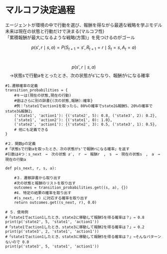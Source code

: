 # マルコフ決定過程  
エージェントが環境の中で行動を選び、報酬を得ながら最適な戦略を学ぶモデル  
未来は現在の状態と行動だけで決まる(マルコフ性)  
「累積報酬が最大になるような戦略(方策)」を見つけるのがゴール　

$$　
p(s', r \mid s, a) = P(S_{t+1} = s', R_{t+1} = r \mid S_t = s, A_t = a)
$$　　

$$
p(s', r \mid s, a)
$$　→状態sで行動aをとったとき、次の状態がs'になり、報酬がrになる確率

```
#1.遷移確率の定義
transition_probabilities = {
    #キーは(現在の状態,現在の行動)
    #値はさらに別の辞書{(次の状態,報酬):確率}
    #例：「state1でaction1を取ったら、80%の確率でstate2&報酬5、20%の確率でstate3&報酬2」
    ('state1', 'action1'): {('state2', 5): 0.8, ('state3', 2): 0.2},
    ('state1', 'action2'): {('state1', 0): 1.0},
    ('state2', 'action1'): {('state2', 3): 0.5, ('state3', 1): 0.5},
    # 他にも定義できる
}

#２．関数pの定義
#「状態sで行動aを取ったとき、次の状態がs'で報酬rになる確率」を返す
#引数は4つ：s_next　→　次の状態 𝑠′,　r　→　報酬r　,　s　→　現在の状態s　,　a　→　現在の行動a
 
def p(s_next, r, s, a):
    
    #３．遷移辞書から取り出す
    #次の状態と報酬のリストを取り出す
    outcomes = transition_probabilities.get((s, a), {})
    #4. 特定の結果の確率を取り出す
    #(s_next, r) に対応する確率を取り出す
    return outcomes.get((s_next, r), 0.0)

# ５．使用例
#「state1でaction1したとき、state2に移動して報酬5を得る確率は？」→ 0.8
print(p('state2', 5, 'state1', 'action1'))  
#「state1でaction1したとき、state3に移動して報酬2を得る確率は？」→ 0.2
print(p('state3', 2, 'state1', 'action1'))  
#「state1でaction1したとき、state3に移動して報酬5を得る確率は？」→そんなパターンないので 0.0
print(p('state3', 5, 'state1', 'action1'))
```
